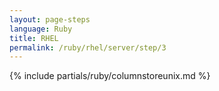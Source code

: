 ```yaml
---
layout: page-steps
language: Ruby
title: RHEL
permalink: /ruby/rhel/server/step/3
---
```


{% include partials/ruby/columnstoreunix.md %}
